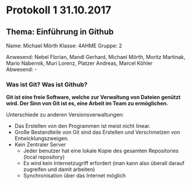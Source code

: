 # Protokoll 1 31.10.2017

## Thema: Einführung in Github

Name:   Michael Mörth
Klasse: 4AHME
Gruppe: 2

Anwesend: Nebel Florian, Mandl Gerhard, Michael Mörth, Moritz Martinak, Mario Nabernik, Muri Lorenz, Platzer Andreas, Marcel Köhler    
Abwesend: -

### Was ist Git? Was ist Github?
**Git ist eine freie Software, welche zur Verwaltung von Dateien genützt wird.
Der Sinn von Git ist es, eine Arbeit im Team zu ermöglichen.**

Unterschiede zu anderen Versionsverwaltungen:
* Das Erstellen von den Programmen ist meist nicht linear. 
* Große Bestandteile von Git sind das Erstellen und Verschmelzen von Entwicklungszweigen.
* Kein Zentraler Server
  * Jeder benutzer hat eine lokale Kopie des gesamten Repositories (local repository)
  * Es wird kein Internetzugriff erfordert (man kann also überall darauf zugreifen und damit arbeiten)
  * Synchronisation über das Internet möglich
